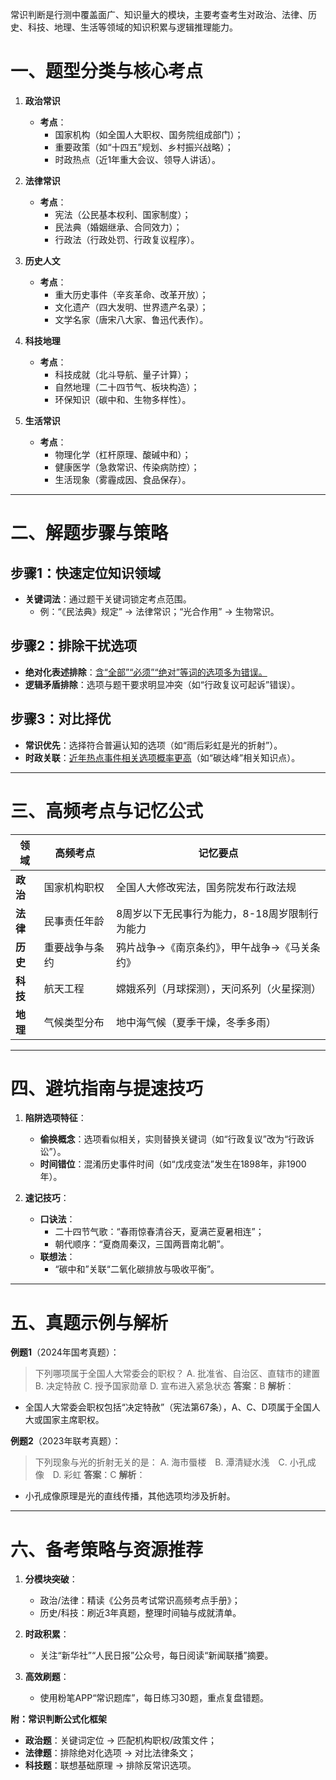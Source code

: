 常识判断是行测中覆盖面广、知识量大的模块，主要考查考生对政治、法律、历史、科技、地理、生活等领域的知识积累与逻辑推理能力。

# ​**一、题型分类与核心考点**

1. ​**政治常识**

    - ​**考点**：
        - 国家机构（如全国人大职权、国务院组成部门）；
        - 重要政策（如“十四五”规划、乡村振兴战略）；
        - 时政热点（近1年重大会议、领导人讲话）。
2. ​**法律常识**

    - ​**考点**：
        - 宪法（公民基本权利、国家制度）；
        - 民法典（婚姻继承、合同效力）；
        - 行政法（行政处罚、行政复议程序）。
3. ​**历史人文**

    - ​**考点**：
        - 重大历史事件（辛亥革命、改革开放）；
        - 文化遗产（四大发明、世界遗产名录）；
        - 文学名家（唐宋八大家、鲁迅代表作）。
4. ​**科技地理**

    - ​**考点**：
        - 科技成就（北斗导航、量子计算）；
        - 自然地理（二十四节气、板块构造）；
        - 环保知识（碳中和、生物多样性）。
5. ​**生活常识**

    - ​**考点**：
        - 物理化学（杠杆原理、酸碱中和）；
        - 健康医学（急救常识、传染病防控）；
        - 生活现象（雾霾成因、食品保存）。

---

# ​**二、解题步骤与策略**

## ​**步骤1：快速定位知识领域**

- ​**关键词法**：通过题干关键词锁定考点范围。
    - 例：“《民法典》规定” → 法律常识；“光合作用” → 生物常识。

## ​**步骤2：排除干扰选项**

- ​**绝对化表述排除**：<u>含“全部”“必须”“绝对”等词的选项多为错误。</u>
- ​**逻辑矛盾排除**：选项与题干要求明显冲突（如“行政复议可起诉”错误）。

## ​**步骤3：对比择优**

- ​**常识优先**：选择符合普遍认知的选项（如“雨后彩虹是光的折射”）。
- ​**时政关联**：<u>近年热点事件相关选项概率更高</u>（如“碳达峰”相关知识点）。

---

# ​**三、高频考点与记忆公式**

|​**领域**|​**高频考点**|​**记忆要点**|
|---|---|---|
|​**政治**|国家机构职权|全国人大修改宪法，国务院发布行政法规|
|​**法律**|民事责任年龄|8周岁以下无民事行为能力，8-18周岁限制行为能力|
|​**历史**|重要战争与条约|鸦片战争→《南京条约》，甲午战争→《马关条约》|
|​**科技**|航天工程|嫦娥系列（月球探测），天问系列（火星探测）|
|​**地理**|气候类型分布|地中海气候（夏季干燥，冬季多雨）|

---

# ​**四、避坑指南与提速技巧**

1. ​**陷阱选项特征**：

    - ​**偷换概念**：选项看似相关，实则替换关键词（如“行政复议”改为“行政诉讼”）。
    - ​**时间错位**：混淆历史事件时间（如“戊戌变法”发生在1898年，非1900年）。
2. ​**速记技巧**：

    - ​**口诀法**：
        - 二十四节气歌：“春雨惊春清谷天，夏满芒夏暑相连”；
        - 朝代顺序：“夏商周秦汉，三国两晋南北朝”。
    - ​**联想法**：
        - “碳中和”关联“二氧化碳排放与吸收平衡”。

---

# ​**五、真题示例与解析**

**例题1**​（2024年国考真题）：

> 下列哪项属于全国人大常委会的职权？
> A. 批准省、自治区、直辖市的建置
> B. 决定特赦
> C. 授予国家勋章
> D. 宣布进入紧急状态
> **答案**：B
> **解析**：

- 全国人大常委会职权包括“决定特赦”（宪法第67条），A、C、D项属于全国人大或国家主席职权。

**例题2**​（2023年联考真题）：

> 下列现象与光的折射无关的是：
> A. 海市蜃楼 B. 潭清疑水浅 C. 小孔成像 D. 彩虹
> **答案**：C
> **解析**：

- 小孔成像原理是光的直线传播，其他选项均涉及折射。

---

# ​**六、备考策略与资源推荐**

1. ​**分模块突破**：

    - 政治/法律：精读《公务员考试常识高频考点手册》；
    - 历史/科技：刷近3年真题，整理时间轴与成就清单。
2. ​**时政积累**：

    - 关注“新华社”“人民日报”公众号，每日阅读“新闻联播”摘要。
3. ​**高效刷题**：

    - 使用粉笔APP“常识题库”，每日练习30题，重点复盘错题。

**附：常识判断公式化框架**

- ​**政治题**：关键词定位 → 匹配机构职权/政策文件；
- ​**法律题**：排除绝对化选项 → 对比法律条文；
- ​**科技题**：联想基础原理 → 排除反常识选项。
